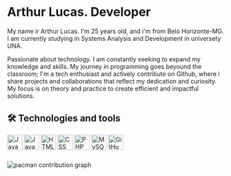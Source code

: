 # Arthur Lucas. Developer

My name ir Arthur Lucas. I'm 25 years old, and i'm from Belo Horizonte-MG. I am currently studying in Systems Analysis and Development in universety UNA.

Passionate about technology. I am constantly seeking to expand my knowledge and skills. My journey in programming goes beyound the classroom; I'm a tech enthusiast and actively contribute on Github, where i share projects and collaborations that reflect my dedication and curiosity. My focus is on theory and practice to create efficient and impactful solutions.

## 🛠️ Technologies and tools

<p align="left">
  <img src="https://cdn.jsdelivr.net/gh/devicons/devicon/icons/java/java-original.svg" width="35" height="35" alt="Java"/>
  <img src="https://cdn.jsdelivr.net/gh/devicons/devicon/icons/javascript/javascript-original.svg" width="35" height="35" alt="JavaScript"/>
  <img src="https://cdn.jsdelivr.net/gh/devicons/devicon/icons/html5/html5-original.svg" width="35" height="35" alt="HTML"/>
  <img src="https://cdn.jsdelivr.net/gh/devicons/devicon/icons/css3/css3-original.svg" width="35" height="35" alt="CSS"/>
  <img src="https://cdn.jsdelivr.net/gh/devicons/devicon/icons/php/php-original.svg" width="35" height="35" alt="PHP"/>
  <img src="https://cdn.jsdelivr.net/gh/devicons/devicon/icons/mysql/mysql-original.svg" width="35" height="35" alt="MySQL"/>
  <img src="https://cdn.jsdelivr.net/gh/devicons/devicon/icons/github/github-original.svg" width="35" height="35" alt="GitHub"/>
</p>


###

<picture>
  <source media="(prefers-color-scheme: dark)" srcset="https://raw.githubusercontent.com/maurodesouza/maurodesouza/output/pacman-contribution-graph-dark.svg">
  <source media="(prefers-color-scheme: light)" srcset="https://raw.githubusercontent.com/maurodesouza/maurodesouza/output/pacman-contribution-graph.svg">
  <img alt="pacman contribution graph" src="https://raw.githubusercontent.com/maurodesouza/maurodesouza/output/pacman-contribution-graph.svg">
</picture>

###
